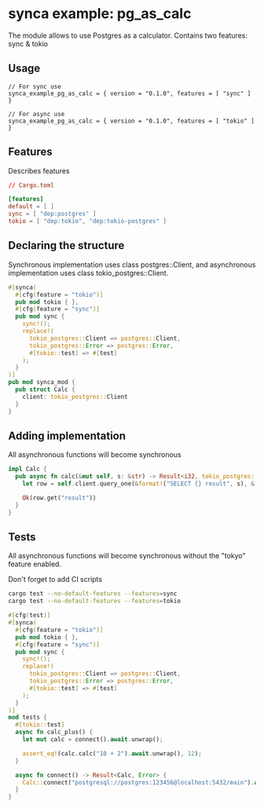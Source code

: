 # synca example: pg_as_calc

The module allows to use Postgres as a calculator. Contains two features: sync & tokio

## Usage

```
// For sync use
synca_example_pg_as_calc = { version = "0.1.0", features = [ "sync" ] }

// For async use
synca_example_pg_as_calc = { version = "0.1.0", features = [ "tokio" ] }
```

## Features

Describes features

```toml
// Cargo.toml

[features]
default = [ ]
sync = [ "dep:postgres" ]
tokio = [ "dep:tokio", "dep:tokio-postgres" ]
```

## Declaring the structure

Synchronous implementation uses class postgres::Client, 
and asynchronous implementation uses class tokio_postgres::Client.

```rust
#[synca(
  #[cfg(feature = "tokio")]
  pub mod tokio { },
  #[cfg(feature = "sync")]
  pub mod sync { 
    sync!();
    replace!(
      tokio_postgres::Client => postgres::Client,
      tokio_postgres::Error => postgres::Error,
      #[tokio::test] => #[test]
    );
  }
)]
pub mod synca_mod {
  pub struct Calc {
    client: tokio_postgres::Client
  }
}
```

## Adding implementation

All asynchronous functions will become synchronous

```rust
impl Calc {
  pub async fn calc(&mut self, s: &str) -> Result<i32, tokio_postgres::Error> {
    let row = self.client.query_one(&format!("SELECT {} result", s), &[]).await?;

    Ok(row.get("result"))
  }
}
```

## Tests

All asynchronous functions will become synchronous without the "tokyo" feature enabled.

Don't forget to add CI scripts

```bash
cargo test --no-default-features --features=sync
cargo test --no-default-features --features=tokio
```

```rust
#[cfg(test)]
#[synca(
  #[cfg(feature = "tokio")]
  pub mod tokio { },
  #[cfg(feature = "sync")]
  pub mod sync { 
    sync!();
    replace!(
      tokio_postgres::Client => postgres::Client,
      tokio_postgres::Error => postgres::Error,
      #[tokio::test] => #[test]
    );
  }
)]
mod tests {
  #[tokio::test]
  async fn calc_plus() {
    let mut calc = connect().await.unwrap();

    assert_eq!(calc.calc("10 + 2").await.unwrap(), 12);
  }

  async fn connect() -> Result<Calc, Error> {
    Calc::connect("postgresql://postgres:123456@localhost:5432/main").await
  }
}
```